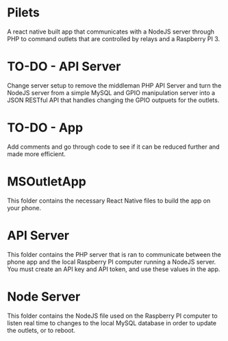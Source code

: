 # Pilets
A react native built app that communicates with a NodeJS server through PHP to command outlets that are controlled by relays and a Raspberry PI 3.

# TO-DO - API Server
Change server setup to remove the middleman PHP API Server and turn the NodeJS server from a simple MySQL and GPIO manipulation server into a JSON RESTful API that handles changing the GPIO outpuets for the outlets.

# TO-DO - App
Add comments and go through code to see if it can be reduced further and made more efficient.

# MSOutletApp
This folder contains the necessary React Native files to build the app on your phone.

# API Server
This folder contains the PHP server that is ran to communicate between the phone app and the local Raspberry PI computer running a NodeJS server. You must create an API key and API token, and use these values in the app.

# Node Server
This folder contains the NodeJS file used on the Raspberry PI computer to listen real time to changes to the local MySQL database in order to update the outlets, or to reboot.
